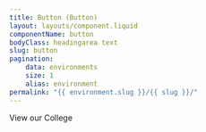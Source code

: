 ```yaml
---
title: Button (Button)
layout: layouts/component.liquid
componentName: button
bodyClass: headingarea text
slug: button
pagination:
    data: environments
    size: 1
    alias: environment
permalink: "{{ environment.slug }}/{{ slug }}/"
---
```

<div id="template-information">
View our College
</div>

